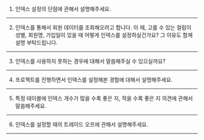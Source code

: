 1. 인덱스 설정의 단점에 관해서 설명해주세요.

---
2. 인덱스를 통해서 회원 데이터를 조회해오려고 합니다. 
이 때, 고를 수 있는 컬럼이 성별, 회원명, 가입일이 있을 때 어떻게 인덱스를 설정하실건가요? 그 이유도 함께 설명 부탁드립니다.

---
3. 인덱스를 사용하지 못하는 경우에 대해서 말씀해주실 수 있으실까요?

---
4. 프로젝트를 진행하면서 인덱스를 설정해본 경험에 대해서 설명해주세요.

---
5. 특정 테이블에 인덱스 개수가 많을 수록 좋은 지, 적을 수록 좋은 지 의견에 관해서 말씀해주세요.

---
6. 인덱스를 설정할 때의 트레이드 오프에 관해서 설명해주세요.

---
